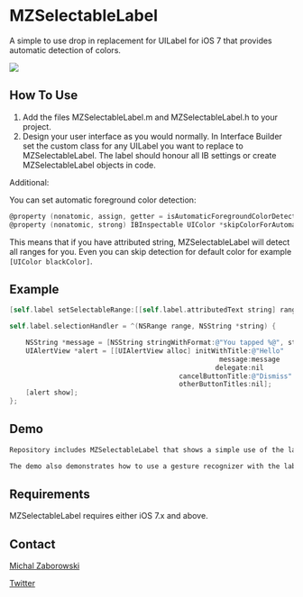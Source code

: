 MZSelectableLabel
===========

A simple to use drop in replacement for UILabel for iOS 7 that provides automatic detection of colors.

[![](https://raw.github.com/m1entus/MZSelectableLabel/master/Screens/screen1.png)](https://raw.github.com/m1entus/MZSelectableLabel/master/Screens/screen1.png)

## How To Use

1. Add the files MZSelectableLabel.m and MZSelectableLabel.h to your project.
2. Design your user interface as you would normally. In Interface Builder set the custom class for any UILabel you want to replace to MZSelectableLabel.
The label should honour all IB settings or create MZSelectableLabel objects in code.

Additional:

You can set automatic foreground color detection:
```objective-c
@property (nonatomic, assign, getter = isAutomaticForegroundColorDetectionEnabled) IBInspectable BOOL automaticForegroundColorDetectionEnabled;
@property (nonatomic, strong) IBInspectable UIColor *skipColorForAutomaticDetection;
```

This means that if you have attributed string, MZSelectableLabel will detect all ranges for you.
Even you can skip detection for default color for example `[UIColor blackColor]`.

## Example

```objective-c
[self.label setSelectableRange:[[self.label.attributedText string] rangeOfString:@"Tap me"] hightlightedBackgroundColor:[UIColor colorWithWhite:0.3 alpha:0.3]];

self.label.selectionHandler = ^(NSRange range, NSString *string) {

    NSString *message = [NSString stringWithFormat:@"You tapped %@", string];
    UIAlertView *alert = [[UIAlertView alloc] initWithTitle:@"Hello"
                                                    message:message
                                                   delegate:nil
                                          cancelButtonTitle:@"Dismiss"
                                          otherButtonTitles:nil];
    [alert show];
};
```

## Demo

```objective-c
Repository includes MZSelectableLabel that shows a simple use of the label in a storyboard with examples for implementing tappable links.

The demo also demonstrates how to use a gesture recognizer with the label to implement a long press on a link, which uses the rangeValueAtLocation method.
```

## Requirements

MZSelectableLabel requires either iOS 7.x and above.


## Contact

[Michal Zaborowski](http://github.com/m1entus)

[Twitter](https://twitter.com/iMientus)
